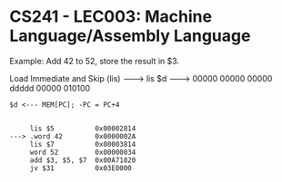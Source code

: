 # CS241 - LEC003: Machine Language/Assembly Language

Example: Add 42 to 52, store the result in $3.

Load Immediate and Skip (lis)
---> lis $d
---> 00000 00000 00000 ddddd 00000 010100
```
$d <--- MEM[PC]; -PC = PC+4


     lis $5          0x00002814
---> .word 42        0x0000002A
     lis $7          0x00003814
     word 52         0x00000034
     add $3, $5, $7  0x00A71820
     jv $31          0x03E0000
```



<!--stackedit_data:
eyJoaXN0b3J5IjpbLTE2NTkzOTY3MDYsMTk2Mzk5OTYyNCwxNj
Q2NTA2OTczXX0=
-->